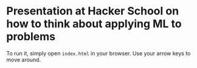# Presentation at Hacker School on how to think about applying ML to problems

To run it, simply open `index.html` in your browser. Use your arrow keys to move around.
